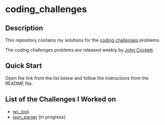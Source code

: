 # coding_challenges

## Description
This repository contains my solutions for the [coding challenges][] problems.

[coding challenges]: https://codingchallenges.fyi/challenges/intro

The coding challenges problems are released weekly by [John Crickett](https://www.linkedin.com/in/johncrickett/).

## Quick Start
Open the link from the list below and follow the instructions from the README file.

## List of the Challenges I Worked on
- [wc_tool](https://github.com/yisroelshulman/coding_challenges/tree/main/wc_tool)
- [json_parser](https://github.com/yisroelshulman/coding_challenges/tree/main/json_parser) [in progress]
